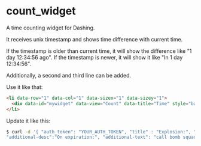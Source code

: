 count_widget
============

A time counting widget for Dashing. 

It receives unix timestamp and shows time difference with current time.

If the timestamp is older than current time, it will show the difference like "1 day 12:34:56 ago". If the timestamp is newer, it will show it like "In 1 day 12:34:56".

Additionally, a second and third line can be added.

Use it like that:

```html
<li data-row="1" data-col="1" data-sizex="1" data-sizey="1">
  <div data-id="mywidget" data-view="Count" data-title="Time" style="background-color:#3182bd"></div>
</li>
```
Update it like this:

```sh
$ curl -d '{ "auth_token": "YOUR_AUTH_TOKEN", "title" : "Explosion:", "ux_time": 1401030000, \
"additional-desc":"On expiration:", "additional-text": "call bomb squad" }' \ http://${DASHING_URL}:${DASHING_PORT}/widgets/mywidget
```



